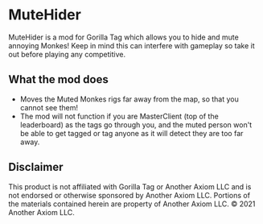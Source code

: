 # MuteHider
MuteHider is a mod for Gorilla Tag which allows you to hide and mute annoying Monkes! Keep in mind this can interfere with gameplay so take it out before playing any competitive.

## What the mod does
- Moves the Muted Monkes rigs far away from the map, so that you cannot see them!
- The mod will not function if you are MasterClient (top of the leaderboard) as the tags go through you, and the muted person won't be able to get tagged or tag anyone as it will detect they are too far away.

## Disclaimer
This product is not affiliated with Gorilla Tag or Another Axiom LLC and is not endorsed or otherwise sponsored by Another Axiom LLC. Portions of the materials contained herein are property of Another Axiom LLC. © 2021 Another Axiom LLC.
